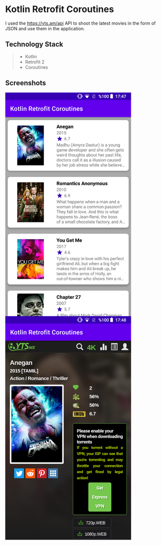 # Kotlin Retrofit Coroutines

I used the https://yts.am/api API to shoot the latest movies in the form of JSON and use them in the application.

## **Technology Stack**
>* Kotlin
>* Retrofit 2
>* Coroutines

## **Screenshots**
<img src="https://github.com/ibrahimdemirr/KotlinRetrofitCoroutines/blob/master/art/Screenshot_20201228-174750.png" width="400" align="left">
<img src="https://github.com/ibrahimdemirr/KotlinRetrofitCoroutines/blob/master/art/Screenshot_20201228-174801.png" width="400" align="left">
